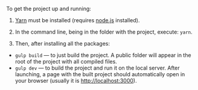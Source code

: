 To get the project up and running:

1. [Yarn](https://yarnpkg.com) must be installed (requires [node.js](https://nodejs.org) installed).

2. In the command line, being in the folder with the project, execute: `yarn`.

3. Then, after installing all the packages:
  - `gulp build` — to just build the project. A public folder will appear in the root of the project with all compiled files.
  - `gulp dev` — to build the project and run it on the local server. After launching, a page with the built project should automatically open in your browser (usually it is [http://localhost:3000](http://localhost:3000)).
